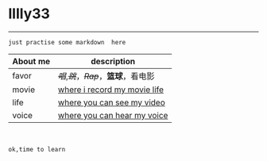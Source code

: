 # lllly33 

---
`just practise some markdown  here`

| About me | description |
|---|--------|
|favor|*~~唱~~*,*~~跳~~*，*~~Rap~~*，**篮球**，看电影|
|movie|[where i record my  movie life ](https://www.douban.com/people/lllly33/)|
|life|[where you can see my video](https://space.bilibili.com/272355539?spm_id_from=333.1007.0.0)|
|voice|[where you can hear my voice](LLLLY.PODCAST.XYZ)|
<br>

` ok,time to learn `

